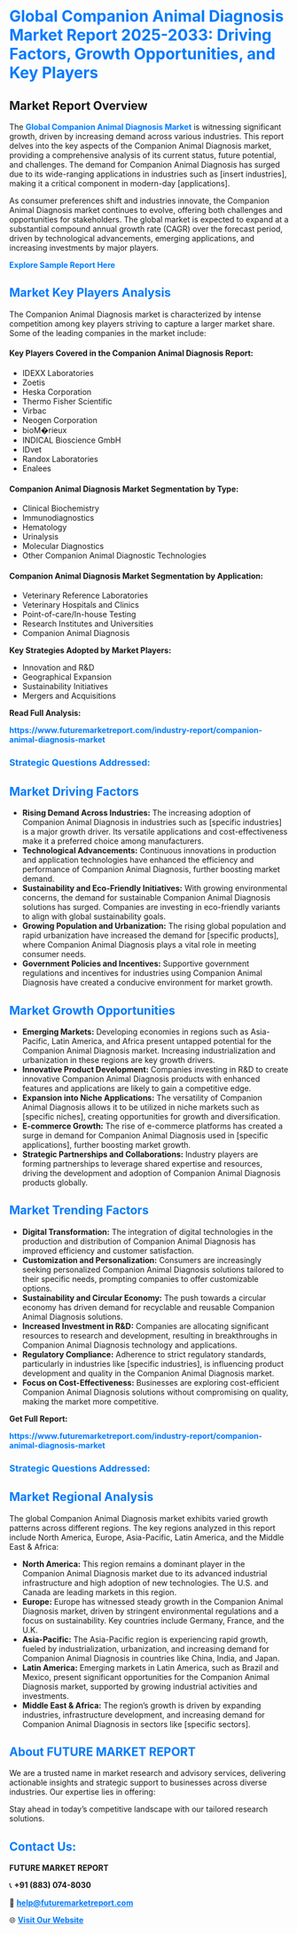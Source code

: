 <h1 style="color: #007BFF;">Global Companion Animal Diagnosis Market Report 2025-2033: Driving Factors, Growth Opportunities, and Key Players</h1>

<section id="overview">
<h2>Market Report Overview</h2>
<p>The <a href="https://www.futuremarketreport.com/industry-report/companion-animal-diagnosis-market" style="color: #007BFF; text-decoration: none;"><strong>Global Companion Animal Diagnosis Market</strong></a> is witnessing significant growth, driven by increasing demand across various industries. This report delves into the key aspects of the Companion Animal Diagnosis market, providing a comprehensive analysis of its current status, future potential, and challenges. The demand for Companion Animal Diagnosis has surged due to its wide-ranging applications in industries such as [insert industries], making it a critical component in modern-day [applications].</p>
<p>As consumer preferences shift and industries innovate, the Companion Animal Diagnosis market continues to evolve, offering both challenges and opportunities for stakeholders. The global market is expected to expand at a substantial compound annual growth rate (CAGR) over the forecast period, driven by technological advancements, emerging applications, and increasing investments by major players.</p>
</section>

<section id="overview">
<p><a href="https://www.futuremarketreport.com/request-sample/reportId=127440" style="color: #007BFF; text-decoration: none;"><strong>Explore Sample Report Here</strong></a></p>
</section>

<section id="key-players">
<h2 style="color: #007BFF;">Market Key Players Analysis</h2>
<p>The Companion Animal Diagnosis market is characterized by intense competition among key players striving to capture a larger market share. Some of the leading companies in the market include:</p>
<h4>Key Players Covered in the Companion Animal Diagnosis Report:</h4>
<ul><li>IDEXX Laboratories</li><li>Zoetis</li><li>Heska Corporation</li><li>Thermo Fisher Scientific</li><li>Virbac</li><li>Neogen Corporation</li><li>bioM�rieux</li><li>INDICAL Bioscience GmbH</li><li>IDvet</li><li>Randox Laboratories</li><li>Enalees</li></ul>
<h4>Companion Animal Diagnosis Market Segmentation by Type:</h4>
<ul><li>Clinical Biochemistry</li><li>Immunodiagnostics</li><li>Hematology</li><li>Urinalysis</li><li>Molecular Diagnostics</li><li>Other Companion Animal Diagnostic Technologies</li></ul>

<h4>Companion Animal Diagnosis Market Segmentation by Application:</h4>
<ul><li>Veterinary Reference Laboratories</li><li>Veterinary Hospitals and Clinics</li><li>Point-of-care/In-house Testing</li><li>Research Institutes and Universities</li><li>Companion Animal Diagnosis</li></ul>
<p><strong>Key Strategies Adopted by Market Players:</strong></p>
<ul>
<li>Innovation and R&D</li>
<li>Geographical Expansion</li>
<li>Sustainability Initiatives</li>
<li>Mergers and Acquisitions</li>
</ul>
</section>

<section>
<p><strong>Read Full Analysis: </strong></p><a href="https://www.futuremarketreport.com/industry-report/companion-animal-diagnosis-market" style="color: #007BFF; text-decoration: none;"><strong>https://www.futuremarketreport.com/industry-report/companion-animal-diagnosis-market</strong></a>
<h3 style="color: #007BFF;">Strategic Questions Addressed:</h3>
</section>

<section id="driving-factors">
<h2 style="color: #007BFF;">Market Driving Factors</h2>
<ul>
<li><strong>Rising Demand Across Industries:</strong> The increasing adoption of Companion Animal Diagnosis in industries such as [specific industries] is a major growth driver. Its versatile applications and cost-effectiveness make it a preferred choice among manufacturers.</li>
<li><strong>Technological Advancements:</strong> Continuous innovations in production and application technologies have enhanced the efficiency and performance of Companion Animal Diagnosis, further boosting market demand.</li>
<li><strong>Sustainability and Eco-Friendly Initiatives:</strong> With growing environmental concerns, the demand for sustainable Companion Animal Diagnosis solutions has surged. Companies are investing in eco-friendly variants to align with global sustainability goals.</li>
<li><strong>Growing Population and Urbanization:</strong> The rising global population and rapid urbanization have increased the demand for [specific products], where Companion Animal Diagnosis plays a vital role in meeting consumer needs.</li>
<li><strong>Government Policies and Incentives:</strong> Supportive government regulations and incentives for industries using Companion Animal Diagnosis have created a conducive environment for market growth.</li>
</ul>
</section>

<section id="growth-opportunities">
<h2 style="color: #007BFF;">Market Growth Opportunities</h2>
<ul>
<li><strong>Emerging Markets:</strong> Developing economies in regions such as Asia-Pacific, Latin America, and Africa present untapped potential for the Companion Animal Diagnosis market. Increasing industrialization and urbanization in these regions are key growth drivers.</li>
<li><strong>Innovative Product Development:</strong> Companies investing in R&D to create innovative Companion Animal Diagnosis products with enhanced features and applications are likely to gain a competitive edge.</li>
<li><strong>Expansion into Niche Applications:</strong> The versatility of Companion Animal Diagnosis allows it to be utilized in niche markets such as [specific niches], creating opportunities for growth and diversification.</li>
<li><strong>E-commerce Growth:</strong> The rise of e-commerce platforms has created a surge in demand for Companion Animal Diagnosis used in [specific applications], further boosting market growth.</li>
<li><strong>Strategic Partnerships and Collaborations:</strong> Industry players are forming partnerships to leverage shared expertise and resources, driving the development and adoption of Companion Animal Diagnosis products globally.</li>
</ul>
</section>

<section id="trending-factors">
<h2 style="color: #007BFF;">Market Trending Factors</h2>
<ul>
<li><strong>Digital Transformation:</strong> The integration of digital technologies in the production and distribution of Companion Animal Diagnosis has improved efficiency and customer satisfaction.</li>
<li><strong>Customization and Personalization:</strong> Consumers are increasingly seeking personalized Companion Animal Diagnosis solutions tailored to their specific needs, prompting companies to offer customizable options.</li>
<li><strong>Sustainability and Circular Economy:</strong> The push towards a circular economy has driven demand for recyclable and reusable Companion Animal Diagnosis solutions.</li>
<li><strong>Increased Investment in R&D:</strong> Companies are allocating significant resources to research and development, resulting in breakthroughs in Companion Animal Diagnosis technology and applications.</li>
<li><strong>Regulatory Compliance:</strong> Adherence to strict regulatory standards, particularly in industries like [specific industries], is influencing product development and quality in the Companion Animal Diagnosis market.</li>
<li><strong>Focus on Cost-Effectiveness:</strong> Businesses are exploring cost-efficient Companion Animal Diagnosis solutions without compromising on quality, making the market more competitive.</li>
</ul>
</section>

<section>
<p><strong>Get Full Report: </strong></p><a href="https://www.futuremarketreport.com/industry-report/companion-animal-diagnosis-market" style="color: #007BFF; text-decoration: none;"><strong>https://www.futuremarketreport.com/industry-report/companion-animal-diagnosis-market</strong></a>
<h3 style="color: #007BFF;">Strategic Questions Addressed:</h3>
</section>


<section id="regional-analysis">
<h2 style="color: #007BFF;">Market Regional Analysis</h2>
<p>The global Companion Animal Diagnosis market exhibits varied growth patterns across different regions. The key regions analyzed in this report include North America, Europe, Asia-Pacific, Latin America, and the Middle East & Africa:</p>
<ul>
<li><strong>North America:</strong> This region remains a dominant player in the Companion Animal Diagnosis market due to its advanced industrial infrastructure and high adoption of new technologies. The U.S. and Canada are leading markets in this region.</li>
<li><strong>Europe:</strong> Europe has witnessed steady growth in the Companion Animal Diagnosis market, driven by stringent environmental regulations and a focus on sustainability. Key countries include Germany, France, and the U.K.</li>
<li><strong>Asia-Pacific:</strong> The Asia-Pacific region is experiencing rapid growth, fueled by industrialization, urbanization, and increasing demand for Companion Animal Diagnosis in countries like China, India, and Japan.</li>
<li><strong>Latin America:</strong> Emerging markets in Latin America, such as Brazil and Mexico, present significant opportunities for the Companion Animal Diagnosis market, supported by growing industrial activities and investments.</li>
<li><strong>Middle East & Africa:</strong> The region’s growth is driven by expanding industries, infrastructure development, and increasing demand for Companion Animal Diagnosis in sectors like [specific sectors].</li>
</ul>
</section>

<footer>
<h2 style="color: #007BFF;">About FUTURE MARKET REPORT</h2>
<p>We are a trusted name in market research and advisory services, delivering actionable insights and strategic support to businesses across diverse industries. Our expertise lies in offering:</p>

<p>Stay ahead in today’s competitive landscape with our tailored research solutions.</p>

<h2 style="color: #007BFF;">Contact Us:</h2>
<p><strong>FUTURE MARKET REPORT</strong></p>
<p>📞 <strong>+91 (883) 074-8030</strong></p>
<p>📧 <strong><a href="mailto:help@futuremarketreport.com" style="color: #007BFF;">help@futuremarketreport.com</a></strong></p>
<p>🌐 <strong><a href="https://www.futuremarketreport.com/" style="color: #007BFF;">Visit Our Website</a></strong></p>
</footer>